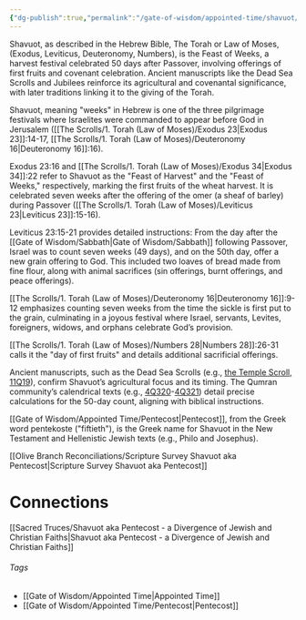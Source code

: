 ```yaml
---
{"dg-publish":true,"permalink":"/gate-of-wisdom/appointed-time/shavuot/","tags":["#Shavuot","#Pentecost","#GateWisdom","#Torah","#passover","#FirstFruits","#Leviticus","#Exodus23","#Leviticus23","#Deuteronomy16","#Numbers28","#Seven"]}
---
```



Shavuot, as described in the Hebrew Bible, The Torah or Law of Moses, (Exodus, Leviticus, Deuteronomy, Numbers), is the Feast of Weeks, a harvest festival celebrated 50 days after Passover, involving offerings of first fruits and covenant celebration. Ancient manuscripts like the Dead Sea Scrolls and Jubilees reinforce its agricultural and covenantal significance, with later traditions linking it to the giving of the Torah.

Shavuot, meaning "weeks" in Hebrew is one of the three pilgrimage festivals where Israelites were commanded to appear before God in Jerusalem ([[The Scrolls/1. Torah (Law of Moses)/Exodus 23\|Exodus 23]]:14-17, [[The Scrolls/1. Torah (Law of Moses)/Deuteronomy 16\|Deuteronomy 16]]:16).

Exodus 23:16 and [[The Scrolls/1. Torah (Law of Moses)/Exodus 34\|Exodus 34]]:22 refer to Shavuot as the "Feast of Harvest" and the "Feast of Weeks," respectively, marking the first fruits of the wheat harvest. It is celebrated seven weeks after the offering of the omer (a sheaf of barley) during Passover ([[The Scrolls/1. Torah (Law of Moses)/Leviticus 23\|Leviticus 23]]:15-16).

Leviticus 23:15-21 provides detailed instructions: From the day after the [[Gate of Wisdom/Sabbath\|Gate of Wisdom/Sabbath]] following Passover, Israel was to count seven weeks (49 days), and on the 50th day, offer a new grain offering to God. This included two loaves of bread made from fine flour, along with animal sacrifices (sin offerings, burnt offerings, and peace offerings).

[[The Scrolls/1. Torah (Law of Moses)/Deuteronomy 16\|Deuteronomy 16]]:9-12 emphasizes counting seven weeks from the time the sickle is first put to the grain, culminating in a joyous festival where Israel, servants, Levites, foreigners, widows, and orphans celebrate God’s provision.

[[The Scrolls/1. Torah (Law of Moses)/Numbers 28\|Numbers 28]]:26-31 calls it the "day of first fruits" and details additional sacrificial offerings.

Ancient manuscripts, such as the Dead Sea Scrolls (e.g., [the Temple Scroll, 11Q19](http://dss.collections.imj.org.il/temple)), confirm Shavuot’s agricultural focus and its timing. The Qumran community’s calendrical texts (e.g., [4Q320](https://www.deadseascrolls.org.il/explore-the-archive/manuscript/4Q320-1?locale=en_US)-[4Q321](https://www.deadseascrolls.org.il/explore-the-archive/manuscript/4Q321-1?locale=en_US)) detail precise calculations for the 50-day count, aligning with biblical instructions.

[[Gate of Wisdom/Appointed Time/Pentecost\|Pentecost]], from the Greek word pentekoste ("fiftieth"), is the Greek name for Shavuot in the New Testament and Hellenistic Jewish texts (e.g., Philo and Josephus).

[[Olive Branch Reconciliations/Scripture Survey Shavuot aka Pentecost\|Scripture Survey Shavuot aka Pentecost]]

# Connections

[[Sacred Truces/Shavuot aka Pentecost - a Divergence of Jewish and Christian Faiths\|Shavuot aka Pentecost - a Divergence of Jewish and Christian Faiths]]



###### Tags
- [[Gate of Wisdom/Appointed Time\|Appointed Time]]
- [[Gate of Wisdom/Appointed Time/Pentecost\|Pentecost]]